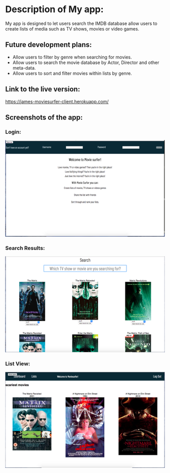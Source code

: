 # Description of My app: 

My app is designed to let users search the IMDB database allow users 
to create lists of media such as TV shows, movies or video games. 

## Future development plans:
- Allow users to filter by genre when searching for movies.
- Allow users to search the movie database by Actor, Director and other meta-data.
- Allow users to sort and filter movies within lists by genre.

## Link to the live version:
https://james-moviesurfer-client.herokuapp.com/

## Screenshots of the app:

### Login:
![Login](images/Login.png)

### Search Results:
![Search Results](images/search.png)

### List View:
![List View](images/listview.png)
